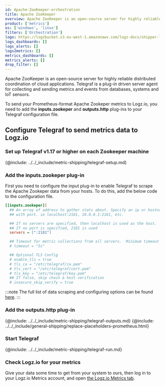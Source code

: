 ```yaml
---
id: Apache-ZooKeeper-orchestration
title: Apache ZooKeeper
overview: Apache ZooKeeper is an open-source server for highly reliable distributed coordination of cloud applications.
product: ['metrics']
os: ['windows', 'linux']
filters: ['Orchestration']
logo: https://logzbucket.s3.eu-west-1.amazonaws.com/logz-docs/shipper-logos/zookeeper-logo.png
logs_dashboards: []
logs_alerts: []
logs2metrics: []
metrics_dashboards: []
metrics_alerts: []
drop_filter: []
---
```



Apache ZooKeeper is an open-source server for highly reliable distributed coordination of cloud applications. Telegraf is a plug-in driven server agent for collecting and sending metrics and events from databases, systems and IoT sensors.

To send your Prometheus-format Apache Zookeper metrics to Logz.io, you need to add the **inputs.zookeper** and **outputs.http** plug-ins to your Telegraf configuration file.

## Configure Telegraf to send metrics data to Logz.io

 

### Set up Telegraf v1.17 or higher on each Zookeeper machine

{@include: ../../_include/metric-shipping/telegraf-setup.md}

### Add the inputs.zookeper plug-in

First you need to configure the input plug-in to enable Telegraf to scrape the Apache Zookeper data from your hosts. To do this, add the below code to the configuration file. 

``` ini
[[inputs.zookeper]]
  ## An array of address to gather stats about. Specify an ip or hostname
  ## with port. ie localhost:2181, 10.0.0.1:2181, etc.

  ## If no servers are specified, then localhost is used as the host.
  ## If no port is specified, 2181 is used
  servers = [":2181"]

  ## Timeout for metric collections from all servers.  Minimum timeout is "1s".
  # timeout = "5s"

  ## Optional TLS Config
  # enable_tls = true
  # tls_ca = "/etc/telegraf/ca.pem"
  # tls_cert = "/etc/telegraf/cert.pem"
  # tls_key = "/etc/telegraf/key.pem"
  ## If false, skip chain & host verification
  # insecure_skip_verify = true
```
    
:::note
The full list of data scraping and configuring options can be found [here](https://github.com/influxdata/telegraf/blob/master/CHANGELOG.md).
::: 
 

### Add the outputs.http plug-in
  
{@include: ../../_include/metric-shipping/telegraf-outputs.md}
{@include: ../../_include/general-shipping/replace-placeholders-prometheus.html}

### Start Telegraf

{@include: ../../_include/metric-shipping/telegraf-run.md}  
  
### Check Logz.io for your metrics

Give your data some time to get from your system to ours, then log in to your Logz.io Metrics account, and open [the Logz.io Metrics tab](https://app.logz.io/#/dashboard/metrics/).


 
